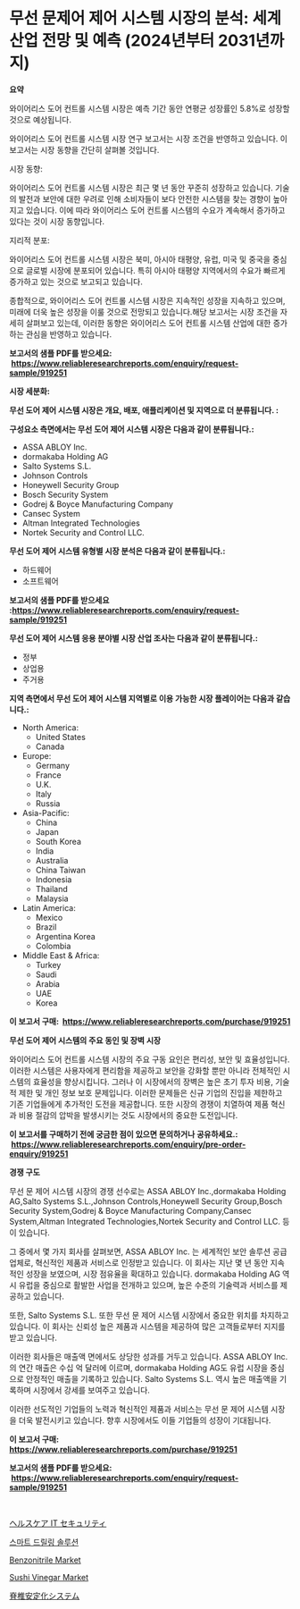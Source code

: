 <p><h1>무선 문제어 제어 시스템 시장의 분석: 세계 산업 전망 및 예측 (2024년부터 2031년까지)</h1></p><p><strong>요약</strong></p>
<p><p>와이어리스 도어 컨트롤 시스템 시장은 예측 기간 동안 연평균 성장률인 5.8%로 성장할 것으로 예상됩니다.</p><p>와이어리스 도어 컨트롤 시스템 시장 연구 보고서는 시장 조건을 반영하고 있습니다. 이 보고서는 시장 동향을 간단히 살펴볼 것입니다.</p><p>시장 동향:</p><p>와이어리스 도어 컨트롤 시스템 시장은 최근 몇 년 동안 꾸준히 성장하고 있습니다. 기술의 발전과 보안에 대한 우려로 인해 소비자들이 보다 안전한 시스템을 찾는 경향이 높아지고 있습니다. 이에 따라 와이어리스 도어 컨트롤 시스템의 수요가 계속해서 증가하고 있다는 것이 시장 동향입니다.</p><p>지리적 분포:</p><p>와이어리스 도어 컨트롤 시스템 시장은 북미, 아시아 태평양, 유럽, 미국 및 중국을 중심으로 글로벌 시장에 분포되어 있습니다. 특히 아시아 태평양 지역에서의 수요가 빠르게 증가하고 있는 것으로 보고되고 있습니다.</p><p>종합적으로, 와이어리스 도어 컨트롤 시스템 시장은 지속적인 성장을 지속하고 있으며, 미래에 더욱 높은 성장을 이룰 것으로 전망되고 있습니다.해당 보고서는 시장 조건을 자세히 살펴보고 있는데, 이러한 동향은 와이어리스 도어 컨트롤 시스템 산업에 대한 증가하는 관심을 반영하고 있습니다.</p></p>
<p><strong>보고서의 샘플 PDF를 받으세요: &nbsp;<a href="https://www.reliableresearchreports.com/enquiry/request-sample/919251">https://www.reliableresearchreports.com/enquiry/request-sample/919251</a></strong></p>
<p><strong>시장 세분화:</strong></p>
<p><strong> 무선 도어 제어 시스템 시장은 개요, 배포, 애플리케이션 및 지역으로 더 분류됩니다. :</strong></p>
<p><strong>구성요소 측면에서는 무선 도어 제어 시스템 시장은 다음과 같이 분류됩니다.:</strong></p>
<p><ul><li>ASSA ABLOY Inc.</li><li>dormakaba Holding AG</li><li>Salto Systems S.L.</li><li>Johnson Controls</li><li>Honeywell Security Group</li><li>Bosch Security System</li><li>Godrej & Boyce Manufacturing Company</li><li>Cansec System</li><li>Altman Integrated Technologies</li><li>Nortek Security and Control LLC.</li></ul></p>
<p><strong> 무선 도어 제어 시스템 유형별 시장 분석은 다음과 같이 분류됩니다.:</strong></p>
<p><ul><li>하드웨어</li><li>소프트웨어</li></ul></p>
<p><strong>보고서의 샘플 PDF를 받으세요 :<a href="https://www.reliableresearchreports.com/enquiry/request-sample/919251">https://www.reliableresearchreports.com/enquiry/request-sample/919251</a></strong></p>
<p><strong> 무선 도어 제어 시스템 응용 분야별 시장 산업 조사는 다음과 같이 분류됩니다.:</strong></p>
<p><ul><li>정부</li><li>상업용</li><li>주거용</li></ul></p>
<p><strong>지역 측면에서 무선 도어 제어 시스템 지역별로 이용 가능한 시장 플레이어는 다음과 같습니다.:</strong></p>
<p><ul>
    <li>
        North America:
        <ul>
            <li>United States</li>
            <li>Canada</li>
        </ul>
    </li>
    <li>
        Europe:
        <ul>
            <li>Germany</li>
            <li>France</li>
            <li>U.K.</li>
            <li>Italy</li>
            <li>Russia</li>
        </ul>
    </li>
    <li>
        Asia-Pacific:
        <ul>
            <li>China</li>
            <li>Japan</li>
            <li>South Korea</li>
            <li>India</li>
            <li>Australia</li>
            <li>China Taiwan</li>
            <li>Indonesia</li>
            <li>Thailand</li>
            <li>Malaysia</li>
        </ul>
    </li>
    <li>
        Latin America:
        <ul>
            <li>Mexico</li>
            <li>Brazil</li>
            <li>Argentina Korea</li>
            <li>Colombia</li>
        </ul>
    </li>
    <li>
        Middle East & Africa:
        <ul>
            <li>Turkey</li>
            <li>Saudi</li>
            <li>Arabia</li>
            <li>UAE</li>
            <li>Korea</li>
        </ul>
    </li>
    </ul></p>
<p><strong>이 보고서 구매: &nbsp;<a href="https://www.reliableresearchreports.com/purchase/919251">https://www.reliableresearchreports.com/purchase/919251</a></strong></p>
<p><strong>무선 도어 제어 시스템의 주요 동인 및 장벽 시장</strong></p>
<p><p>와이어리스 도어 컨트롤 시스템 시장의 주요 구동 요인은 편리성, 보안 및 효율성입니다. 이러한 시스템은 사용자에게 편리함을 제공하고 보안을 강화할 뿐만 아니라 전체적인 시스템의 효율성을 향상시킵니다. 그러나 이 시장에서의 장벽은 높은 초기 투자 비용, 기술적 제한 및 개인 정보 보호 문제입니다. 이러한 문제들은 신규 기업의 진입을 제한하고 기존 기업들에게 추가적인 도전을 제공합니다. 또한 시장의 경쟁이 치열하여 제품 혁신과 비용 절감의 압박을 발생시키는 것도 시장에서의 중요한 도전입니다.</p></p>
<p><strong>이 보고서를 구매하기 전에 궁금한 점이 있으면 문의하거나 공유하세요.: &nbsp;<a href="https://www.reliableresearchreports.com/enquiry/pre-order-enquiry/919251">https://www.reliableresearchreports.com/enquiry/pre-order-enquiry/919251</a></strong></p>
<p><strong>경쟁 구도</strong></p>
<p><p>무선 문 제어 시스템 시장의 경쟁 선수로는 ASSA ABLOY Inc.,dormakaba Holding AG,Salto Systems S.L.,Johnson Controls,Honeywell Security Group,Bosch Security System,Godrej & Boyce Manufacturing Company,Cansec System,Altman Integrated Technologies,Nortek Security and Control LLC. 등이 있습니다. </p><p>그 중에서 몇 가지 회사를 살펴보면, ASSA ABLOY Inc. 는 세계적인 보안 솔루션 공급업체로, 혁신적인 제품과 서비스로 인정받고 있습니다. 이 회사는 지난 몇 년 동안 지속적인 성장을 보였으며, 시장 점유율을 확대하고 있습니다. dormakaba Holding AG 역시 유럽을 중심으로 활발한 사업을 전개하고 있으며, 높은 수준의 기술력과 서비스를 제공하고 있습니다.</p><p>또한, Salto Systems S.L. 또한 무선 문 제어 시스템 시장에서 중요한 위치를 차지하고 있습니다. 이 회사는 신뢰성 높은 제품과 시스템을 제공하여 많은 고객들로부터 지지를 받고 있습니다.</p><p>이러한 회사들은 매출액 면에서도 상당한 성과를 거두고 있습니다. ASSA ABLOY Inc.의 연간 매출은 수십 억 달러에 이르며, dormakaba Holding AG도 유럽 시장을 중심으로 안정적인 매출을 기록하고 있습니다. Salto Systems S.L. 역시 높은 매출액을 기록하며 시장에서 강세를 보여주고 있습니다.</p><p>이러한 선도적인 기업들의 노력과 혁신적인 제품과 서비스는 무선 문 제어 시스템 시장을 더욱 발전시키고 있습니다. 향후 시장에서도 이들 기업들의 성장이 기대됩니다.</p></p>
<p><strong>이 보고서 구매: &nbsp; <a href="https://www.reliableresearchreports.com/purchase/919251">https://www.reliableresearchreports.com/purchase/919251</a></strong></p>
<p><strong>보고서의 샘플 PDF를 받으세요: &nbsp;<a href="https://www.reliableresearchreports.com/enquiry/request-sample/919251">https://www.reliableresearchreports.com/enquiry/request-sample/919251</a></strong><strong></strong></p>
<p>&nbsp;</p>
<p><p><a href="https://github.com/lababdou/Market-Research-Report-List-2/blob/main/4086609182816.md">ヘルスケア IT セキュリティ</a></p><p><a href="https://github.com/sougarounis/Market-Research-Report-List-2/blob/main/2356245182812.md">스마트 드릴링 솔루션</a></p><p><a href="https://github.com/lbird53714/Market-Research-Report-List-3/blob/main/benzonitrile-market.md">Benzonitrile Market</a></p><p><a href="https://issuu.com/reportprime-2/docs/sushi-vinegar-market-size-2030.pptx">Sushi Vinegar Market</a></p><p><a href="https://github.com/mohamedbakry57/Market-Research-Report-List-2/blob/main/5371870182815.md">脊椎安定化システム</a></p></p>